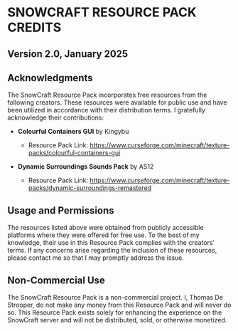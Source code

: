 # SNOWCRAFT RESOURCE PACK CREDITS

## Version 2.0, January 2025

## Acknowledgments

The SnowCraft Resource Pack incorporates free resources from the following creators. These resources were available for public use and have been utilized in accordance with their distribution terms. I gratefully acknowledge their contributions:

- **Colourful Containers GUI** by Kingybu  
  - Resource Pack Link: <https://www.curseforge.com/minecraft/texture-packs/colourful-containers-gui>  

- **Dynamic Surroundings Sounds Pack** by AS12  
  - Resource Pack Link: <https://www.curseforge.com/minecraft/texture-packs/dynamic-surroundings-remastered>  

## Usage and Permissions

The resources listed above were obtained from publicly accessible platforms where they were offered for free use. To the best of my knowledge, their use in this Resource Pack complies with the creators' terms. If any concerns arise regarding the inclusion of these resources, please contact me so that I may promptly address the issue.

## Non-Commercial Use

The SnowCraft Resource Pack is a non-commercial project. I, Thomas De Strooper, do not make any money from this Resource Pack and will never do so. This Resource Pack exists solely for enhancing the experience on the SnowCraft server and will not be distributed, sold, or otherwise monetized.

